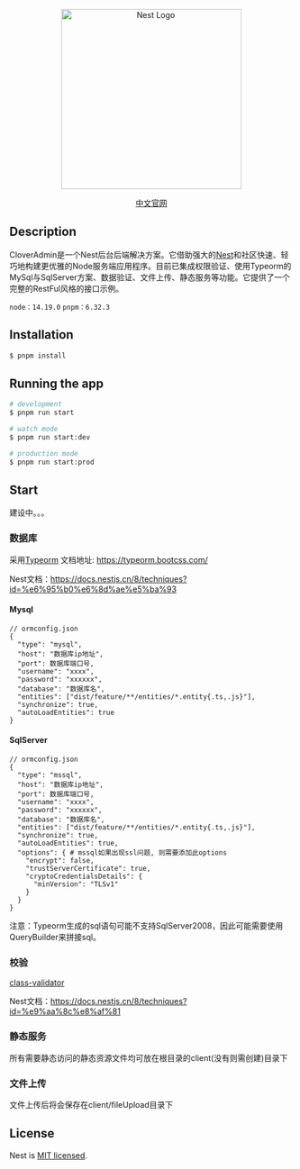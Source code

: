 <p align="center">
  <a href="https://nestjs.com/" target="blank"><img src="https://nestjs.com/img/logo_text.svg" width="320" alt="Nest Logo" /></a>
</p>
<p align="center">
  <a href="https://docs.nestjs.cn/" target="blank">中文官网</a>
</p>

## Description

CloverAdmin是一个Nest后台后端解决方案。它借助强大的[Nest](https://github.com/nestjs/nest)和社区快速、轻巧地构建更优雅的Node服务端应用程序。目前已集成权限验证、使用Typeorm的MySql与SqlServer方案、数据验证、文件上传、静态服务等功能。它提供了一个完整的RestFul风格的接口示例。

`node：14.19.0`
`pnpm：6.32.3`
## Installation

```bash
$ pnpm install
```

## Running the app

```bash
# development
$ pnpm run start

# watch mode
$ pnpm run start:dev

# production mode
$ pnpm run start:prod
```

## Start 
建设中。。。

### 数据库
采用[Typeorm](https://github.com/typeorm/typeorm)
文档地址: https://typeorm.bootcss.com/

Nest文档：https://docs.nestjs.cn/8/techniques?id=%e6%95%b0%e6%8d%ae%e5%ba%93
#### Mysql
```
// ormconfig.json
{
  "type": "mysql",
  "host": "数据库ip地址",
  "port": 数据库端口号,
  "username": "xxxx",
  "password": "xxxxxx",
  "database": "数据库名",
  "entities": ["dist/feature/**/entities/*.entity{.ts,.js}"],
  "synchronize": true,
  "autoLoadEntities": true
}
```
#### SqlServer
```
// ormconfig.json
{
  "type": "mssql",
  "host": "数据库ip地址",
  "port": 数据库端口号,
  "username": "xxxx",
  "password": "xxxxxx",
  "database": "数据库名",
  "entities": ["dist/feature/**/entities/*.entity{.ts,.js}"],
  "synchronize": true,
  "autoLoadEntities": true,
  "options": { # mssql如果出现ssl问题, 则需要添加此options
    "encrypt": false,
    "trustServerCertificate": true,
    "cryptoCredentialsDetails": {
      "minVersion": "TLSv1"
    }
  }
}
```
注意：Typeorm生成的sql语句可能不支持SqlServer2008，因此可能需要使用QueryBuilder来拼接sql。

### 校验
[class-validator](https://github.com/typestack/class-validator#validation-messages)

Nest文档：https://docs.nestjs.cn/8/techniques?id=%e9%aa%8c%e8%af%81

### 静态服务
所有需要静态访问的静态资源文件均可放在根目录的client(没有则需创建)目录下

### 文件上传
文件上传后将会保存在client/fileUpload目录下
## License

Nest is [MIT licensed](LICENSE).
